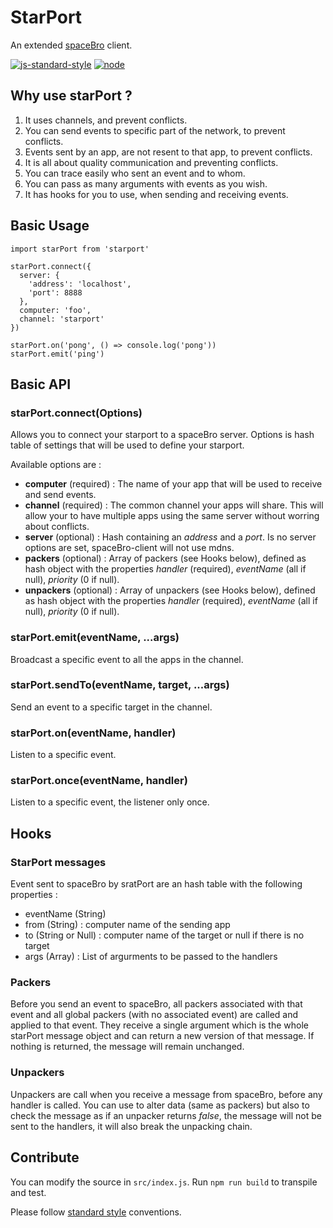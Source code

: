 # StarPort
An extended [spaceBro](https://github.com/soixantecircuits/spacebro) client.

[![js-standard-style](https://img.shields.io/badge/code%20style-standard-brightgreen.svg)](http://standardjs.com/) [![node](https://img.shields.io/badge/node-5.3.x-brightgreen.svg)](https://nodejs.org/en/)

## Why use starPort ?
1. It uses channels, and prevent conflicts.
2. You can send events to specific part of the network, to prevent conflicts.
3. Events sent by an app, are not resent to that app, to prevent conflicts.
4. It is all about quality communication and preventing conflicts.
5. You can trace easily who sent an event and to whom.
6. You can pass as many arguments with events as you wish.
7. It has hooks for you to use, when sending and receiving events.

## Basic Usage
```
import starPort from 'starport'

starPort.connect({
  server: {
    'address': 'localhost',
    'port': 8888
  },
  computer: 'foo',
  channel: 'starport'
})

starPort.on('pong', () => console.log('pong'))
starPort.emit('ping')
```

## Basic API
### starPort.connect(Options)

Allows you to connect your starport to a spaceBro server. Options is hash table of settings that will be used to define your starport.

Available options are :
- **computer** (required) : The name of your app that will be used to receive and send events.
- **channel** (required) : The common channel your apps will share. This will allow your to have multiple apps using the same server without worring about conflicts.
- **server** (optional) : Hash containing an *address* and a *port*. Is no server options are set, spaceBro-client will not use mdns.
- **packers** (optional) : Array of packers (see Hooks below), defined as hash object with the properties *handler* (required), *eventName* (all if null), *priority* (0 if null).
- **unpackers** (optional) : Array of unpackers (see Hooks below), defined as hash object with the properties *handler* (required), *eventName* (all if null), *priority* (0 if null).

### starPort.emit(eventName, ...args)
Broadcast a specific event to all the apps in the channel.

### starPort.sendTo(eventName, target, ...args)
Send an event to a specific target in the channel.

### starPort.on(eventName, handler)
Listen to a specific event.

### starPort.once(eventName, handler)
Listen to a specific event, the listener only once.

## Hooks
### StarPort messages
Event sent to spaceBro by sratPort are an hash table with the following properties :
- eventName (String)
- from (String) : computer name of the sending app
- to (String or Null) : computer name of the target or null if there is no target
- args (Array) : List of argurments to be passed to the handlers

### Packers
Before you send an event to spaceBro, all packers associated with that event and all global packers (with no associated event) are called and applied to that event. They receive a single argument which is the whole starPort message object and can return a new version of that message. If nothing is returned, the message will remain unchanged.

### Unpackers
Unpackers are call when you receive a message from spaceBro, before any handler is called. You can use to alter data (same as packers) but also to check the message as if an unpacker returns *false*, the message will not be sent to the handlers, it will also break the unpacking chain.

## Contribute
You can modify the source in `src/index.js`. Run `npm run build` to transpile and test.

Please follow [standard style](https://github.com/feross/standard) conventions.
